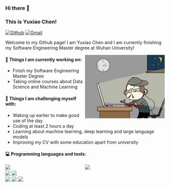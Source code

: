### Hi there 👋 
### This is Yuxiao Chen!

[![Github](https://img.shields.io/badge/-Github-000?style=flat&logo=Github&logoColor=white)](https://github.com/robben2019)
[![Gmail](https://img.shields.io/badge/-Gmail-c14438?style=flat&logo=Gmail&logoColor=white)](mailto:yxchen2020@lzu.edu.cn)

Welcome to my Github page! I am Yuxiao Chen and I am currently finishing my Software Engineering Master degree at Wuhan University!  

<img align="right" alt="img" src="https://github.com/robben2019/robben2019.github.io/blob/master/images/OIP.png" width="50%" height="auto" />


#### 🌱 Things I am currently working on: 
- Finish my Software Engineering Master Degree  
- Taking online courses about Data Science and Machine Learning 

#### :muscle: Things I am challenging myself with:
- Waking up earlier to make good use of the day
- Coding at least 2 hours a day
- Learning about machine learning, deep learning and large language models
- Improving my CV with some education apart from university

#### :computer: Programming languages and tools: 
<p>
	<img width="50%" align="right" src="https://github-readme-stats.vercel.app/api?username=robben2019&show_icons=true&hide_border=true" />
	
<code><img width="10%" src="https://img.shields.io/badge/C-00599C.svg?logo=c&logoColor=white"></code>	
<code><img width="10%" src="https://www.vectorlogo.zone/logos/java/java-ar21.svg"></code>
<code><img width="10%" src="https://www.vectorlogo.zone/logos/python/python-ar21.svg"></code>
<br />
<code><img width="10%" src="https://www.vectorlogo.zone/logos/mysql/mysql-ar21.svg"></code>
<code><img width="10%" src="https://www.vectorlogo.zone/logos/golang/golang-ar21.svg"></code>
<code><img width="10%" src="https://img.shields.io/badge/C++-00599C.svg?logo=c%2B%2B&logoColor=white"></code>
</p>


